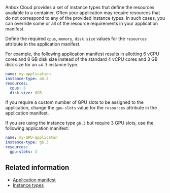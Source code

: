 Anbox Cloud provides a set of instance types that define the resources available to a container. Often your application may require resources that do not correspond to any of the provided instance types. In such cases, you can override some or all of the resource requirements in your application manifest.

Define the required `cpus`, `memory`, `disk size` values for the `resources` attribute in the application manifest. 

For example, the following application manifest results in allotting 6 vCPU cores and 8 GB disk size instead of the standard 4 vCPU cores and 3 GB disk size for an `a4.3` instance type.

```yaml
name: my-application
instance-type: a4.3
resources:
  cpus: 6
  disk-size: 8GB
```
If you require a custom number of GPU slots to be assigned to the application, change the `gpu-slots` value for the `resources` attribute in the application manifest.

If you are using the instance type `g6.3` but require 3 GPU slots, use the following application manifest:

```yaml
name: my-GPU-applicaton
instance-type: g6.3
resources:
  gpu-slots: 3
```
## Related information
* [Application manifest](https://discourse.ubuntu.com/t/application-manifest/24197)
* [Instance types](https://discourse.ubuntu.com/t/application-manifest/24197#instance-type)
